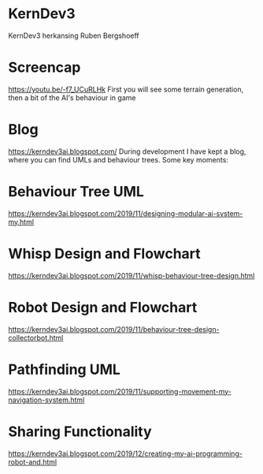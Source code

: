 # KernDev3
KernDev3 herkansing Ruben Bergshoeff

# Screencap
https://youtu.be/-f7_UCuRLHk
First you will see some terrain generation, then a bit of the AI's behaviour in game

# Blog
https://kerndev3ai.blogspot.com/
During development I have kept a blog, where you can find UMLs and behaviour trees.
Some key moments:

# Behaviour Tree UML
https://kerndev3ai.blogspot.com/2019/11/designing-modular-ai-system-my.html

# Whisp Design and Flowchart
https://kerndev3ai.blogspot.com/2019/11/whisp-behaviour-tree-design.html

# Robot Design and Flowchart
https://kerndev3ai.blogspot.com/2019/11/behaviour-tree-design-collectorbot.html

# Pathfinding UML
https://kerndev3ai.blogspot.com/2019/11/supporting-movement-my-navigation-system.html

# Sharing Functionality
https://kerndev3ai.blogspot.com/2019/12/creating-my-ai-programming-robot-and.html
